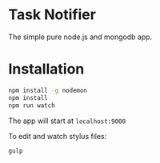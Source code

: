 # Task Notifier

The simple pure node.js and mongodb app.

# Installation

```bash
npm install -g nodemon
npm install
npm run watch
```

The app will start at `localhost:9000`

To edit and watch stylus files:

```bash
gulp
```

